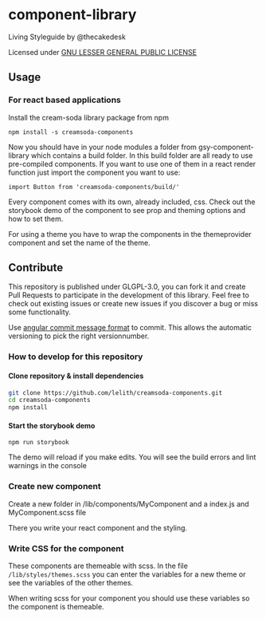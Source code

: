 # component-library

Living Styleguide by @thecakedesk

Licensed under [GNU LESSER GENERAL PUBLIC LICENSE](https://www.gnu.org/licenses/lgpl-3.0.de.html)

## Usage
### For react based applications

Install the cream-soda library package from npm

`npm install -s creamsoda-components`

Now you should have in your node modules a folder from gsy-component-library which contains a build folder. In this build folder are all ready to use pre-compiled components.
If you want to use one of them in a react render function just import the component you want to use:

`import Button from 'creamsoda-components/build/'`

Every component comes with its own, already included, css. Check out the storybook demo of the component to see prop and theming options and how to set them.

For using a theme you have to wrap the components in the themeprovider component and set the name of the theme.

## Contribute

This repository is published under GLGPL-3.0, you can fork it and create Pull Requests to participate in the development of this library. Feel free to check out existing issues or create new issues if you discover a bug or miss some functionality.


Use [angular commit message format](https://github.com/angular/angular.js/blob/master/DEVELOPERS.md#-git-commit-guidelines) to commit. This allows the automatic versioning to pick the right versionnumber.

### How to develop for this repository

#### Clone repository & install dependencies

```bash
git clone https://github.com/lelith/creamsoda-components.git
cd creamsoda-components
npm install
```

#### Start the storybook demo

`npm run storybook`

The demo will reload if you make edits.
You will see the build errors and lint warnings in the console

### Create new component

Create a new folder in /lib/components/MyComponent and a index.js and MyComponent.scss file

There you write your react component and the styling.

### Write CSS for the component

These components are themeable with scss. In the file `/lib/styles/themes.scss` you can enter the variables for a new theme or see the variables of the other themes.

When writing scss for your component you should use these variables so the component is themeable.

